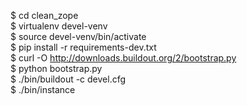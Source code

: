 $ cd clean_zope<br>
$ virtualenv devel-venv<br>
$ source devel-venv/bin/activate<br>
$ pip install -r requirements-dev.txt<br>
$ curl -O http://downloads.buildout.org/2/bootstrap.py<br>
$ python bootstrap.py<br>
$ ./bin/buildout -c devel.cfg<br>
$ ./bin/instance<br>
